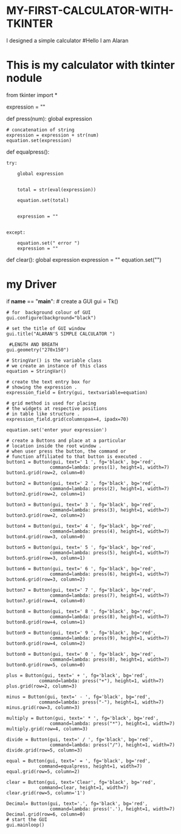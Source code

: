# MY-FIRST-CALCULATOR-WITH-TKINTER
I designed a simple calculator 
#Hello I am Alaran 
# This is my calculator with tkinter nodule

from tkinter import *

expression = "" 

def press(num): 
	global expression 

	# concatenation of string 
	expression = expression + str(num) 
	equation.set(expression) 

def equalpress(): 
	
	try: 

		global expression 

		
		total = str(eval(expression)) 

		equation.set(total) 

		
		expression = "" 

	
	except: 

		equation.set(" error ") 
		expression = "" 


def clear(): 
	global expression 
	expression = "" 
	equation.set("") 


# my Driver 
if __name__ == "__main__": 
	# create a GUI 
	gui = Tk() 

	
	# for  background colour of GUI 
	gui.configure(background="black") 

	# set the title of GUI window 
	gui.title("ALARAN'S SIMPLE CALCULATOR ") 

	 #LENGTH AND BREATH 
	gui.geometry("270x150") 

	# StringVar() is the variable class 
	# we create an instance of this class 
	equation = StringVar() 

	# create the text entry box for 
	# showing the expression . 
	expression_field = Entry(gui, textvariable=equation) 

	# grid method is used for placing 
	# the widgets at respective positions 
	# in table like structure . 
	expression_field.grid(columnspan=4, ipadx=70) 

	equation.set('enter your expression') 

	# create a Buttons and place at a particular 
	# location inside the root window . 
	# when user press the button, the command or 
	# function affiliated to that button is executed . 
	button1 = Button(gui, text=' 1 ', fg='black', bg='red', 
					command=lambda: press(1), height=1, width=7) 
	button1.grid(row=2, column=0) 

	button2 = Button(gui, text=' 2 ', fg='black', bg='red', 
					command=lambda: press(2), height=1, width=7) 
	button2.grid(row=2, column=1) 

	button3 = Button(gui, text=' 3 ', fg='black', bg='red', 
					command=lambda: press(3), height=1, width=7) 
	button3.grid(row=2, column=2) 

	button4 = Button(gui, text=' 4 ', fg='black', bg='red', 
					command=lambda: press(4), height=1, width=7) 
	button4.grid(row=3, column=0) 

	button5 = Button(gui, text=' 5 ', fg='black', bg='red', 
					command=lambda: press(5), height=1, width=7) 
	button5.grid(row=3, column=1) 

	button6 = Button(gui, text=' 6 ', fg='black', bg='red', 
					command=lambda: press(6), height=1, width=7) 
	button6.grid(row=3, column=2) 

	button7 = Button(gui, text=' 7 ', fg='black', bg='red', 
					command=lambda: press(7), height=1, width=7) 
	button7.grid(row=4, column=0) 

	button8 = Button(gui, text=' 8 ', fg='black', bg='red', 
					command=lambda: press(8), height=1, width=7) 
	button8.grid(row=4, column=1) 

	button9 = Button(gui, text=' 9 ', fg='black', bg='red', 
					command=lambda: press(9), height=1, width=7) 
	button9.grid(row=4, column=2) 

	button0 = Button(gui, text=' 0 ', fg='black', bg='red', 
					command=lambda: press(0), height=1, width=7) 
	button0.grid(row=5, column=0) 

	plus = Button(gui, text=' + ', fg='black', bg='red', 
				command=lambda: press("+"), height=1, width=7) 
	plus.grid(row=2, column=3) 

	minus = Button(gui, text=' - ', fg='black', bg='red', 
				command=lambda: press("-"), height=1, width=7) 
	minus.grid(row=3, column=3) 

	multiply = Button(gui, text=' * ', fg='black', bg='red', 
					command=lambda: press("*"), height=1, width=7) 
	multiply.grid(row=4, column=3) 

	divide = Button(gui, text=' / ', fg='black', bg='red', 
					command=lambda: press("/"), height=1, width=7) 
	divide.grid(row=5, column=3) 

	equal = Button(gui, text=' = ', fg='black', bg='red', 
				command=equalpress, height=1, width=7) 
	equal.grid(row=5, column=2) 

	clear = Button(gui, text='Clear', fg='black', bg='red', 
				command=clear, height=1, width=7) 
	clear.grid(row=5, column='1') 

	Decimal= Button(gui, text='.', fg='black', bg='red', 
					command=lambda: press('.'), height=1, width=7) 
	Decimal.grid(row=6, column=0) 
	# start the GUI 
	gui.mainloop() 
